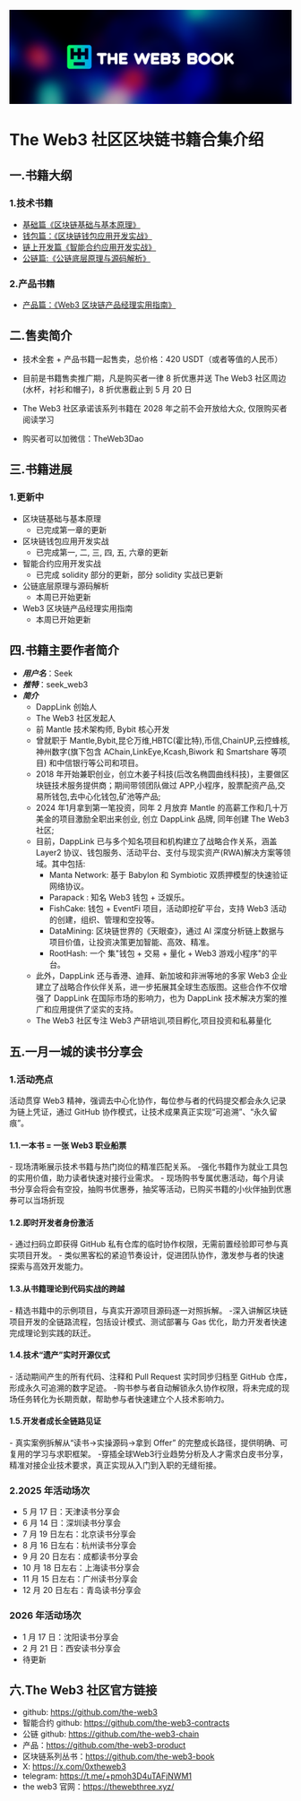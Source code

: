 [![Dapplink](https://github.com/the-web3-book/the-web3-book/blob/main/banner.png)](https://github.com/the-web3)


# The Web3 社区区块链书籍合集介绍

## 一.书籍大纲

### 1.技术书籍
- [基础篇《区块链基础与基本原理》](https://github.com/the-web3-book/the-web3-book/blob/main/outline/blockchainbasic.md)
- [钱包篇：《区块链钱包应用开发实战》](https://github.com/the-web3-book/the-web3-book/blob/main/outline/wallet.md)
- [链上开发篇《智能合约应用开发实战》](https://github.com/the-web3-book/the-web3-book/blob/main/outline/dapp.md)
- [公链篇:《公链底层原理与源码解析》](https://github.com/the-web3-book/the-web3-book/blob/main/outline/chain.md)

### 2.产品书籍
- [产品篇：《Web3 区块链产品经理实用指南》](https://github.com/the-web3-book/the-web3-book/blob/main/outline/product.md)

## 二.售卖简介

- 技术全套 + 产品书籍一起售卖，总价格：420 USDT（或者等值的人民币）

- 目前是书籍售卖推广期，凡是购买者一律 8 折优惠并送 The Web3 社区周边(水杯，衬衫和帽子)，8 折优惠截止到 5 月 20 日

- The Web3 社区承诺该系列书籍在 2028 年之前不会开放给大众, 仅限购买者阅读学习

- 购买者可以加微信：TheWeb3Dao


## 三.书籍进展

### 1.更新中

- 区块链基础与基本原理
  - 已完成第一章的更新
- 区块链钱包应用开发实战
  - 已完成第一, 二, 三, 四, 五, 六章的更新
- 智能合约应用开发实战
  - 已完成 solidity 部分的更新，部分 solidity 实战已更新
- 公链底层原理与源码解析
  - 本周已开始更新
- Web3 区块链产品经理实用指南
  - 本周已开始更新


## 四.书籍主要作者简介

- ***用户名***：Seek
- ***推特***：seek_web3
- ***简介***
  - DappLink 创始人
  - The Web3 社区发起人
  - 前 Mantle 技术架构师, Bybit 核心开发
  - 曾就职于 Mantle,Bybit,昆仑万维,HBTC(霍比特),币信,ChainUP,云控蜂核,神州数字(旗下包含 AChain,LinkEye,Kcash,Biwork 和 Smartshare 等项目)
和中信银行等公司和项目。
  - 2018 年开始兼职创业，创立木姜子科技(后改名椭圆曲线科技)，主要做区块链技术服务提供商；期间带领团队做过 APP,小程序，股票配资产品,交易所钱包,去中心化钱包,矿池等产品;
  - 2024 年1月拿到第一笔投资，同年 2 月放弃 Mantle 的高薪工作和几十万美金的项目激励全职出来创业, 创立 DappLink 品牌, 同年创建 The Web3 社区;
  - 目前，DappLink 已与多个知名项目和机构建立了战略合作关系，涵盖Layer2 协议、钱包服务、活动平台、支付与现实资产(RWA)解决方案等领域。其中包括:
    - Manta Network: 基于 Babylon 和 Symbiotic 双质押模型的快速验证网络协议。
    - Parapack : 知名 Web3 钱包 + 泛娱乐。
    - FishCake: 钱包 + EventFi 项目，活动即挖矿平台，支持 Web3 活动的创建，组织、管理和空投等。
    - DataMining: 区块链世界的《天眼查》，通过 AI 深度分析链上数据与项目价值，让投资决策更加智能、高效、精准。
    - RootHash: 一个 集"钱包 + 交易 + 量化 +  Web3 游戏小程序"的平台。
  - 此外，DappLink 还与香港、迪拜、新加坡和非洲等地的多家 Web3 企业建立了战略合作伙伴关系，进一步拓展其全球生态版图。这些合作不仅增强了 DappLink 在国际市场的影响力，也为 DappLink 技术解决方案的推广和应用提供了坚实的支持。
  - The Web3 社区专注 Web3 产研培训,项目孵化,项目投资和私募量化

## 五.一月一城的读书分享会

### 1.活动亮点

活动贯穿 Web3 精神，强调去中心化协作，每位参与者的代码提交都会永久记录为链上凭证，通过 GitHub 协作模式，让技术成果真正实现“可追溯”、“永久留痕”。

#### 1.​1.一本书 = 一张 Web3 职业船票
​- ​现场清晰展示技术书籍与热门岗位的精准匹配关系。
​- ​强化书籍作为就业工具包的实用价值，助力读者快速对接行业需求。
​- 现场购书专属优惠活动，每个月读书分享会将会有空投，抽购书优惠券，抽奖等活动，已购买书籍的小伙伴抽到优惠券可以当场折现


#### 1.​2.即时开发者身份激活
​​- 通过扫码立即获得 GitHub 私有仓库的临时协作权限，无需前置经验即可参与真实项目开发。
​- 类似黑客松的紧迫节奏设计，促进团队协作，激发参与者的快速探索与高效开发能力。

#### 1.​3.从书籍理论到代码实战的跨越
​- ​精选书籍中的示例项目，与真实开源项目源码逐一对照拆解。
​- ​深入讲解区块链项目开发的全链路流程，包括设计模式、测试部署与 Gas 优化，助力开发者快速完成理论到实践的跃迁。

#### 1.​4.技术“遗产”实时开源仪式
​​- 活动期间产生的所有代码、注释和 Pull Request 实时同步归档至 GitHub 仓库，形成永久可追溯的数字足迹。
​- ​购书参与者自动解锁永久协作权限，将未完成的现场任务转化为长期贡献，帮助参与者快速建立个人技术影响力。

#### 1.​5.开发者成长全链路见证
​- 真实案例拆解从“读书→实操源码→拿到 Offer” 的完整成长路径，提供明确、可复用的学习与求职框架。
​- ​穿插全球Web3行业趋势分析及人才需求白皮书分享，精准对接企业技术要求，真正实现从入门到入职的无缝衔接。

### 2.2025 年活动场次

- 5 月 17 日：天津读书分享会
- 6 月 14 日：深圳读书分享会
- 7 月 19 日左右：北京读书分享会 
- 8 月 16 日左右：杭州读书分享会
- 9 月 20 日左右：成都读书分享会
- 10 月 18 日左右：上海读书分享会
- 11 月 15 日左右：广州读书分享会
- 12 月 20 日左右：青岛读书分享会

### 2026 年活动场次

- 1 月 17 日：沈阳读书分享会
- 2 月 21 日：西安读书分享会
- 待更新


## 六.The Web3 社区官方链接
- github: https://github.com/the-web3
- 智能合约 github: https://github.com/the-web3-contracts
- 公链 github: https://github.com/the-web3-chain
- 产品：https://github.com/the-web3-product
- 区块链系列丛书：https://github.com/the-web3-book
- X: https://x.com/0xtheweb3
- telegram: https://t.me/+pmoh3D4uTAFjNWM1
- the web3 官网：https://thewebthree.xyz/

